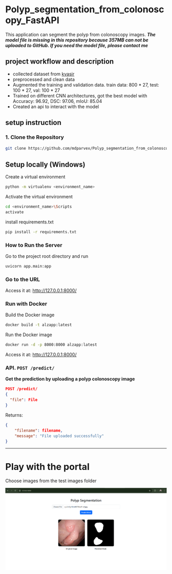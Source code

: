 # Polyp_segmentation_from_colonoscopy_FastAPI
This application can segment the polyp from colonoscopy images.
***The model file is missing in this repository because 357MB can not be uploaded to GitHub. If you need the model file, please contact me***
## project workflow and description

- collected dataset from [kvasir](https://datasets.simula.no/kvasir/)
- preprocessed and clean data
- Augmented the training and validation data. train data: 800 * 27, test: 100 * 27, val: 100 * 27
- Trained on different CNN architectures, got the best model with Accuracy: 96.92, DSC: 97.06, mIoU: 85.04
- Created an api to interact with the model

## setup instruction

### 1. Clone the Repository

```bash
git clone https://github.com/mdparvex/Polyp_segmentation_from_colonoscopy_FastAPI.git

```

## Setup locally (Windows)
Create a virtual environment
```bash
python -m virtualenv <environment_name>
```
Activate the virtual environment
```bash
cd <environment_name>\Scripts
activate
```
install requirements.txt
```bash
pip install -r requirements.txt
```

### How to Run the Server
Go to the project root directory and run
```bash
uvicorn app.main:app
```
### Go to the URL
Access it at: http://127.0.0.1:8000/

### Run with Docker
Build the Docker image
```bash
docker build -t alzapp:latest
```
Run the Docker image
```bash
docker run -d -p 8000:8000 alzapp:latest
```

Access it at: http://127.0.0.1:8000/

### API. `POST /predict/`

**Get the prediction by uploading a polyp colonoscopy image**

```json
POST /predict/
{
  "file": File
}
```

Returns:

```json
{
    "filename": filename,
    "message": "File uploaded successfully"
}
```

---

# Play with the portal
Choose images from the test images folder

![alt text](image.png)
